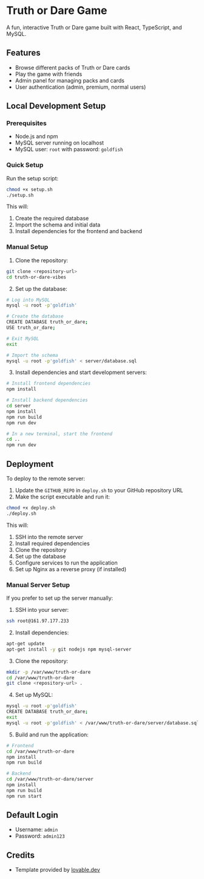 # Truth or Dare Game

A fun, interactive Truth or Dare game built with React, TypeScript, and MySQL.

## Features

- Browse different packs of Truth or Dare cards
- Play the game with friends
- Admin panel for managing packs and cards
- User authentication (admin, premium, normal users)

## Local Development Setup

### Prerequisites

- Node.js and npm
- MySQL server running on localhost
- MySQL user: `root` with password: `goldfish`

### Quick Setup

Run the setup script:

```bash
chmod +x setup.sh
./setup.sh
```

This will:
1. Create the required database
2. Import the schema and initial data
3. Install dependencies for the frontend and backend

### Manual Setup

1. Clone the repository:
```bash
git clone <repository-url>
cd truth-or-dare-vibes
```

2. Set up the database:
```bash
# Log into MySQL
mysql -u root -p'goldfish'

# Create the database
CREATE DATABASE truth_or_dare;
USE truth_or_dare;

# Exit MySQL
exit

# Import the schema
mysql -u root -p'goldfish' < server/database.sql
```

3. Install dependencies and start development servers:
```bash
# Install frontend dependencies
npm install

# Install backend dependencies
cd server
npm install
npm run build
npm run dev

# In a new terminal, start the frontend
cd ..
npm run dev
```

## Deployment

To deploy to the remote server:

1. Update the `GITHUB_REPO` in `deploy.sh` to your GitHub repository URL
2. Make the script executable and run it:
```bash
chmod +x deploy.sh
./deploy.sh
```

This will:
1. SSH into the remote server
2. Install required dependencies
3. Clone the repository
4. Set up the database
5. Configure services to run the application
6. Set up Nginx as a reverse proxy (if installed)

### Manual Server Setup

If you prefer to set up the server manually:

1. SSH into your server:
```bash
ssh root@161.97.177.233
```

2. Install dependencies:
```bash
apt-get update
apt-get install -y git nodejs npm mysql-server
```

3. Clone the repository:
```bash
mkdir -p /var/www/truth-or-dare
cd /var/www/truth-or-dare
git clone <repository-url> .
```

4. Set up MySQL:
```bash
mysql -u root -p'goldfish'
CREATE DATABASE truth_or_dare;
exit
mysql -u root -p'goldfish' < /var/www/truth-or-dare/server/database.sql
```

5. Build and run the application:
```bash
# Frontend
cd /var/www/truth-or-dare
npm install
npm run build

# Backend
cd /var/www/truth-or-dare/server
npm install
npm run build
npm run start
```

## Default Login

- Username: `admin`
- Password: `admin123`

## Credits

- Template provided by [lovable.dev](https://lovable.dev)
